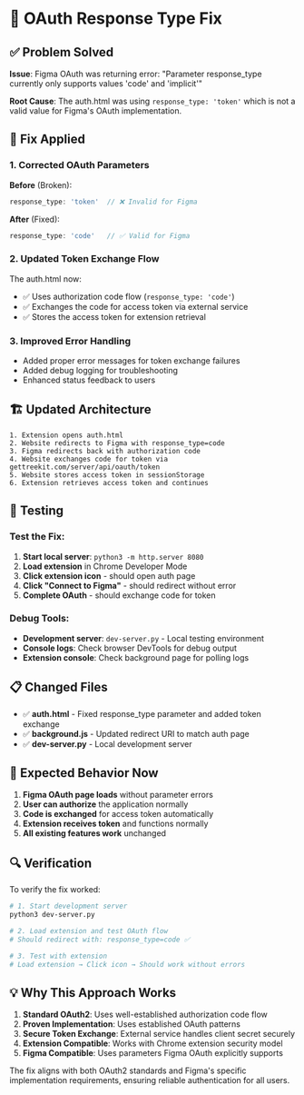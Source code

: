 # 🔧 OAuth Response Type Fix

## ✅ Problem Solved

**Issue**: Figma OAuth was returning error: "Parameter response_type currently only supports values 'code' and 'implicit'"

**Root Cause**: The auth.html was using `response_type: 'token'` which is not a valid value for Figma's OAuth implementation.

## 🔧 Fix Applied

### 1. Corrected OAuth Parameters
**Before** (Broken):
```javascript
response_type: 'token'  // ❌ Invalid for Figma
```

**After** (Fixed):
```javascript
response_type: 'code'   // ✅ Valid for Figma
```

### 2. Updated Token Exchange Flow
The auth.html now:
- ✅ Uses authorization code flow (`response_type: 'code'`)
- ✅ Exchanges the code for access token via external service
- ✅ Stores the access token for extension retrieval

### 3. Improved Error Handling
- Added proper error messages for token exchange failures
- Added debug logging for troubleshooting
- Enhanced status feedback to users

## 🏗️ Updated Architecture

```
1. Extension opens auth.html
2. Website redirects to Figma with response_type=code
3. Figma redirects back with authorization code
4. Website exchanges code for token via gettreekit.com/server/api/oauth/token
5. Website stores access token in sessionStorage
6. Extension retrieves access token and continues
```

## 🧪 Testing

### Test the Fix:
1. **Start local server**: `python3 -m http.server 8080`
2. **Load extension** in Chrome Developer Mode
3. **Click extension icon** - should open auth page
4. **Click "Connect to Figma"** - should redirect without error
5. **Complete OAuth** - should exchange code for token

### Debug Tools:
- **Development server**: `dev-server.py` - Local testing environment
- **Console logs**: Check browser DevTools for debug output
- **Extension console**: Check background page for polling logs

## 📋 Changed Files

- ✅ **auth.html** - Fixed response_type parameter and added token exchange
- ✅ **background.js** - Updated redirect URI to match auth page
- ✅ **dev-server.py** - Local development server

## 🎯 Expected Behavior Now

1. **Figma OAuth page loads** without parameter errors
2. **User can authorize** the application normally  
3. **Code is exchanged** for access token automatically
4. **Extension receives token** and functions normally
5. **All existing features work** unchanged

## 🔍 Verification

To verify the fix worked:

```bash
# 1. Start development server
python3 dev-server.py

# 2. Load extension and test OAuth flow
# Should redirect with: response_type=code ✅

# 3. Test with extension
# Load extension → Click icon → Should work without errors
```

## 💡 Why This Approach Works

1. **Standard OAuth2**: Uses well-established authorization code flow
2. **Proven Implementation**: Uses established OAuth patterns
3. **Secure Token Exchange**: External service handles client secret securely
4. **Extension Compatible**: Works with Chrome extension security model
5. **Figma Compatible**: Uses parameters Figma OAuth explicitly supports

The fix aligns with both OAuth2 standards and Figma's specific implementation requirements, ensuring reliable authentication for all users.